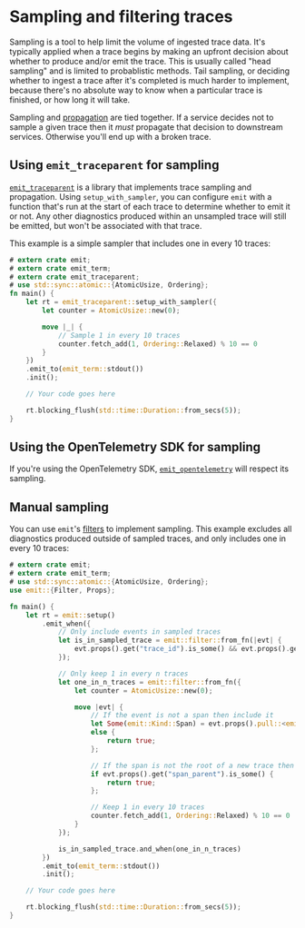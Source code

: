 # Sampling and filtering traces

Sampling is a tool to help limit the volume of ingested trace data. It's typically applied when a trace begins by making an upfront decision about whether to produce and/or emit the trace. This is usually called "head sampling" and is limited to probablistic methods. Tail sampling, or deciding whether to ingest a trace after it's completed is much harder to implement, because there's no absolute way to know when a particular trace is finished, or how long it will take.

Sampling and [propagation](./propagating-across-services.md) are tied together. If a service decides not to sample a given trace then it _must_ propagate that decision to downstream services. Otherwise you'll end up with a broken trace.

## Using `emit_traceparent` for sampling

[`emit_traceparent`](https://docs.rs/emit_traceparent/1.7.0/emit_traceparent/) is a library that implements trace sampling and propagation. Using `setup_with_sampler`, you can configure `emit` with a function that's run at the start of each trace to determine whether to emit it or not. Any other diagnostics produced within an unsampled trace will still be emitted, but won't be associated with that trace.

This example is a simple sampler that includes one in every 10 traces:

```rust
# extern crate emit;
# extern crate emit_term;
# extern crate emit_traceparent;
# use std::sync::atomic::{AtomicUsize, Ordering};
fn main() {
    let rt = emit_traceparent::setup_with_sampler({
        let counter = AtomicUsize::new(0);

        move |_| {
            // Sample 1 in every 10 traces
            counter.fetch_add(1, Ordering::Relaxed) % 10 == 0
        }
    })
    .emit_to(emit_term::stdout())
    .init();

    // Your code goes here

    rt.blocking_flush(std::time::Duration::from_secs(5));
}
```

## Using the OpenTelemetry SDK for sampling

If you're using the OpenTelemetry SDK, [`emit_opentelemetry`](https://docs.rs/emit_opentelemetry) will respect its sampling.

## Manual sampling

You can use `emit`'s [filters](../../filtering-events.md) to implement sampling. This example excludes all diagnostics produced outside of sampled traces, and only includes one in every 10 traces:

```rust
# extern crate emit;
# extern crate emit_term;
# use std::sync::atomic::{AtomicUsize, Ordering};
use emit::{Filter, Props};

fn main() {
    let rt = emit::setup()
        .emit_when({
            // Only include events in sampled traces
            let is_in_sampled_trace = emit::filter::from_fn(|evt| {
                evt.props().get("trace_id").is_some() && evt.props().get("span_id").is_some()
            });

            // Only keep 1 in every n traces
            let one_in_n_traces = emit::filter::from_fn({
                let counter = AtomicUsize::new(0);

                move |evt| {
                    // If the event is not a span then include it
                    let Some(emit::Kind::Span) = evt.props().pull::<emit::Kind, _>("evt_kind")
                    else {
                        return true;
                    };

                    // If the span is not the root of a new trace then include it
                    if evt.props().get("span_parent").is_some() {
                        return true;
                    };

                    // Keep 1 in every 10 traces
                    counter.fetch_add(1, Ordering::Relaxed) % 10 == 0
                }
            });

            is_in_sampled_trace.and_when(one_in_n_traces)
        })
        .emit_to(emit_term::stdout())
        .init();

    // Your code goes here

    rt.blocking_flush(std::time::Duration::from_secs(5));
}
```
